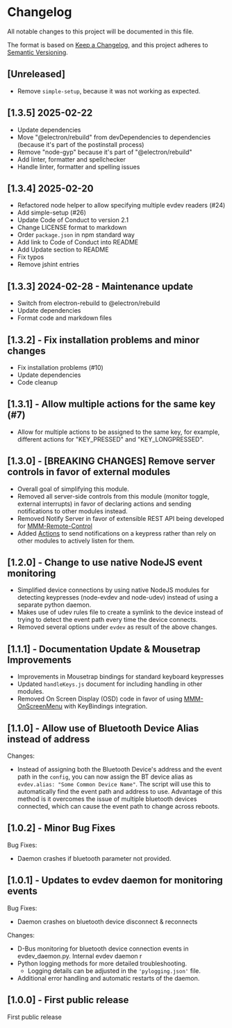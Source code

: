 # Changelog

All notable changes to this project will be documented in this file.

The format is based on [Keep a Changelog](https://keepachangelog.com/en/1.1.0/),
and this project adheres to [Semantic Versioning](https://semver.org/spec/v2.0.0.html).

## [Unreleased]

- Remove `simple-setup`, because it was not working as expected.

## [1.3.5] 2025-02-22

- Update dependencies
- Move "@electron/rebuild" from devDependencies to dependencies (because it's part of the postinstall process)
- Remove "node-gyp" because it's part of "@electron/rebuild"
- Add linter, formatter and spellchecker
- Handle linter, formatter and spelling issues

## [1.3.4] 2025-02-20

- Refactored node helper to allow specifying multiple evdev readers (#24)
- Add simple-setup (#26)
- Update Code of Conduct to version 2.1
- Change LICENSE format to markdown
- Order `package.json` in npm standard way
- Add link to Code of Conduct into README
- Add Update section to README
- Fix typos
- Remove jshint entries

## [1.3.3] 2024-02-28 - Maintenance update

- Switch from electron-rebuild to @electron/rebuild
- Update dependencies
- Format code and markdown files

## [1.3.2] - Fix installation problems and minor changes

- Fix installation problems (#10)
- Update dependencies
- Code cleanup

## [1.3.1] - Allow multiple actions for the same key (#7)

- Allow for multiple actions to be assigned to the same key, for example, different actions for "KEY_PRESSED" and "KEY_LONGPRESSED".

## [1.3.0] - [BREAKING CHANGES] Remove server controls in favor of external modules

- Overall goal of simplifying this module.
- Removed all server-side controls from this module (monitor toggle, external interrupts) in favor of declaring actions and sending notifications to other modules instead.
- Removed Notify Server in favor of extensible REST API being developed for [MMM-Remote-Control](https://github.com/Jopyth/MMM-Remote-Control/pull/104)
- Added [Actions](README.md#Actions) to send notifications on a keypress rather than rely on other modules to actively listen for them.

## [1.2.0] - Change to use native NodeJS event monitoring

- Simplified device connections by using native NodeJS modules for detecting keypresses (node-evdev and node-udev) instead of using a separate python daemon.
- Makes use of udev rules file to create a symlink to the device instead of trying to detect the event path every time the device connects.
- Removed several options under `evdev` as result of the above changes.

## [1.1.1] - Documentation Update & Mousetrap Improvements

- Improvements in Mousetrap bindings for standard keyboard keypresses
- Updated `handleKeys.js` document for including handling in other modules.
- Removed On Screen Display (OSD) code in favor of using [MMM-OnScreenMenu](https://github.com/shbatm/MMM-OnScreenMenu) with KeyBindings integration.

## [1.1.0] - Allow use of Bluetooth Device Alias instead of address

Changes:

- Instead of assigning both the Bluetooth Device's address and the event path in the `config`, you can now assign the BT device alias as `evdev.alias: "Some Common Device Name"`. The script will use this to automatically find the event path and address to use. Advantage of this method is it overcomes the issue of multiple bluetooth devices connected, which can cause the event path to change across reboots.

## [1.0.2] - Minor Bug Fixes

Bug Fixes:

- Daemon crashes if bluetooth parameter not provided.

## [1.0.1] - Updates to evdev daemon for monitoring events

Bug Fixes:

- Daemon crashes on bluetooth device disconnect & reconnects

Changes:

- D-Bus monitoring for bluetooth device connection events in evdev_daemon.py. Internal evdev daemon r
- Python logging methods for more detailed troubleshooting.
  - Logging details can be adjusted in the `'pylogging.json'` file.
- Additional error handling and automatic restarts of the daemon.

## [1.0.0] - First public release

First public release
